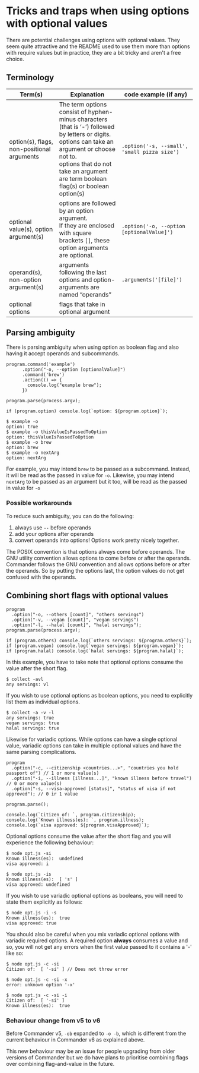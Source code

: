 # Tricks and traps when using options with optional values

There are potential challenges using options with optional values. They seem quite attractive and the README used to use them more than options with require values but in practice, they are a bit tricky and aren't a free choice.

## Terminology

| Term(s)                                    | Explanation                                                                                                                                                                                                                                          | code example (if any)                        |
| ------------------------------------------ | ---------------------------------------------------------------------------------------------------------------------------------------------------------------------------------------------------------------------------------------------------- | -------------------------------------------- |
| option(s), flags, non-positional arguments | The term options consist of hyphen-minus characters <br />(that is ‘-’) followed by letters or digits. <br /> options can take an argument or choose not to. <br/>options that do not take an argument are term boolean flag(s) or boolean option(s) | `.option('-s, --small', 'small pizza size')` |
| optional value(s), option argument(s)      | options are followed by an option argument. <br /> If they are enclosed with square brackets `[]`, these option arguments are optional.                                                                                                              | `.option('-o, --option [optionalValue]')`    |
| operand(s), non-option argument(s)         | arguments following the last options and option-arguments are named “operands”                                                                                                                                                                       | `.arguments('[file]')`                       |
| optional options                           | flags that take in optional argument                                                                                                                                                                                                                 |

## Parsing ambiguity

There is parsing ambiguity when using option as boolean flag and also having it accept operands and subcommands.

```
program.command('example')
      .option("-o, --option [optionalValue]")
      .command('brew')
      .action(() => {
        console.log("example brew");
      })

program.parse(process.argv);

if (program.option) console.log(`option: ${program.option}`);
```

```
$ example -o
option: true
$ example -o thisValueIsPassedToOption
option: thisValueIsPassedToOption
$ example -o brew
option: brew
$ example -o nextArg
option: nextArg
```

For example, you may intend `brew` to be passed as a subcommand. Instead, it will be read as the passed in value for `-o`. Likewise, you may intend `nextArg` to be passed as an argument but it too, will be read as the passed in value for `-o`

### Possible workarounds

To reduce such ambiguity, you can do the following:

1. always use `--` before operands
2. add your options after operands
3. convert operands into options! Options work pretty nicely together.

The POSIX convention is that options always come before operands. The GNU utility convention allows options to come before or after the operands. Commander follows the GNU convention and allows options before or after the operands. So by putting the options last, the option values do not get confused with the operands.

## Combining short flags with optional values

```
program
  .option("-o, --others [count]", "others servings")
  .option("-v, --vegan [count]", "vegan servings")
  .option("-l, --halal [count]", "halal servings");
program.parse(process.argv);

if (program.others) console.log(`others servings: ${program.others}`);
if (program.vegan) console.log(`vegan servings: ${program.vegan}`);
if (program.halal) console.log(`halal servings: ${program.halal}`);

```

In this example, you have to take note that optional options consume the value after the short flag.

```
$ collect -avl
any servings: vl
```

If you wish to use optional options as boolean options, you need to explicitly list them as individual options.

```
$ collect -a -v -l
any servings: true
vegan servings: true
halal servings: true
```

Likewise for variadic options. While options can have a single optional value, variadic options can take in multiple optional values and have the same parsing complications.

```
program
  .option("-c, --citizenship <countries...>", "countries you hold passport of") // 1 or more value(s)
  .option("-i, --illness [illness...]", "known illness before travel") // 0 or more value(s)
  .option("-s, --visa-approved [status]", "status of visa if not approved"); // 0 ir 1 value

program.parse();

console.log(`Citizen of: `, program.citizenship);
console.log(`Known illness(es): `, program.illness);
console.log(`visa approved: ${program.visaApproved}`);
```

Optional options consume the value after the short flag and you will experience the following behaviour:

```
$ node opt.js -si
Known illness(es):  undefined
visa approved: i

$ node opt.js -is
Known illness(es):  [ 's' ]
visa approved: undefined
```

If you wish to use variadic optional options as booleans, you will need to state them explicitly as follows:

```
$ node opt.js -i -s
Known illness(es):  true
visa approved: true
```

You should also be careful when you mix variadic optional options with variadic required options. A required option **always** consumes a value and so, you will not get any errors when the first value passed to it contains a '-' like so:

```
$ node opt.js -c -si
Citizen of:  [ '-si' ] // Does not throw error
```

```
$ node opt.js -c -si -x
error: unknown option '-x'

$ node opt.js -c -si -i
Citizen of:  [ '-si' ]
Known illness(es):  true
```

### Behaviour change from v5 to v6

Before Commander v5, `-ob` expanded to `-o -b`, which is different from the current behaviour in Commander v6 as explained above.

This new behaviour may be an issue for people upgrading from older versions of Commander but we do have plans to prioritise combining flags over combining flag-and-value in the future.
